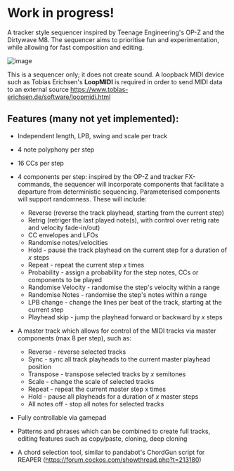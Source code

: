 # **Work in progress!**

A tracker style sequencer inspired by Teenage Engineering's OP-Z and the Dirtywave M8. The sequencer aims to prioritise fun and experimentation, while allowing for fast composition and editing.

![image](https://github.com/user-attachments/assets/7e0140f2-c54e-446c-8762-79c7c1915c73)



This is a sequencer only; it does not create sound. A loopback MIDI device such as Tobias Erichsen's **LoopMIDI** is required in order to send MIDI data to an external source https://www.tobias-erichsen.de/software/loopmidi.html


## Features (many not yet implemented):
- Independent length, LPB, swing and scale per track
  
- 4 note polyphony per step
  
- 16 CCs per step
  
- 4 components per step: inspired by the OP-Z and tracker FX-commands, the sequencer will incorporate components that facilitate a departure from deterministic sequencing. Parameterised components will support randomness. These will include:
  - Reverse (reverse the track playhead, starting from the current step)
  - Retrig (retriger the last played note(s), with control over retrig rate and velocity fade-in/out)
  - CC envelopes and LFOs
  - Randomise notes/velocities
  - Hold - pause the track playhead on the current step for a duration of _x_ steps
  - Repeat - repeat the current step _x_ times
  - Probability - assign a probability for the step notes, CCs or components to be played
  - Randomise Velocity - randomise the step's velocity within a range
  - Randomise Notes - randomise the step's notes within a range
  - LPB change - change the lines per beat of the track, starting at the current step
  - Playhead skip - jump the playhead forward or backward by _x_ steps
    
- A master track which allows for control of the MIDI tracks via master components (max 8 per step), such as:
  - Reverse - reverse selected tracks
  - Sync - sync all track playheads to the current master playhead position
  - Transpose - transpose selected tracks by _x_ semitones
  - Scale - change the scale of selected tracks
  - Repeat - repeat the current master step x times
  - Hold - pause all playheads for a duration of _x_ master steps
  - All notes off - stop all notes for selected tracks

- Fully controllable via gamepad

- Patterns and phrases which can be combined to create full tracks, editing features such as copy/paste, cloning, deep cloning
  
- A chord selection tool, similar to pandabot's ChordGun script for REAPER (https://forum.cockos.com/showthread.php?t=213180)
